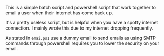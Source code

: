 This is a simple batch script and powershell script that work together to email a user when their internet has come back up.

It's a pretty useless script, but is helpful when you have a spotty internet connection. I mainly wrote this due to my internet dropping frequently. 

As stated in `emai.ps1` use a dummy email to send emails as using SMTP commands through powershell requires you to lower the security on your email. 
